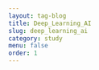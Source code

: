 ```yaml
---
layout: tag-blog
title: Deep_Learning_AI
slug: deep_learning_ai
category: study
menu: false
order: 1
---
```

